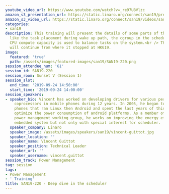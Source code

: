 ```yaml
---
youtube_video_url: https://www.youtube.com/watch?v=_re97U8Vlzc
amazon_s3_presentation_url: https://static.linaro.org/connect/san19/presentations/san19-220.pdf
amazon_s3_video_url: https://static.linaro.org/connect/san19/videos/san19-220.mp4
categories:
- san19
description: This training will present the details of some parts of the scheduler
  like the task placement during wake up path, the cgroup in the scheduler or how
  CPU compute capacity is used to balance tasks on the system.<br /> The training
  will continue from where it stopped at HKG19.
image:
  featured: 'true'
  path: /assets/images/featured-images/san19/SAN19-220.png
session_attendee_num: '61'
session_id: SAN19-220
session_room: Sunset V (Session 1)
session_slot:
  end_time: '2019-09-24 14:50:00'
  start_time: '2019-09-24 14:00:00'
session_speakers:
- speaker_bio: Vincent has worked on developing drivers for various peripherals and
    coprocessors in mobile phones during 12 years. In 2005, he began to focus on mobile
    phones that ran Linux then Android and spent the last years of this period to
    optimize the power consumption of android platforms. As a member of the Linaro
    power management working group, he works on improving the energy efficiency of
    embedded system but not only with special interest for scheduler.
  speaker_company: Linaro
  speaker_image: /assets/images/speakers/san19/vincent-guittot.jpg
  speaker_location: ''
  speaker_name: Vincent Guittot
  speaker_position: Technical Leader
  speaker_url: ''
  speaker_username: vincent.guittot
session_track: Power Management
tag: session
tags:
- Power Management
- ' Training'
title: SAN19-220 - Deep dive in the scheduler
---
```

